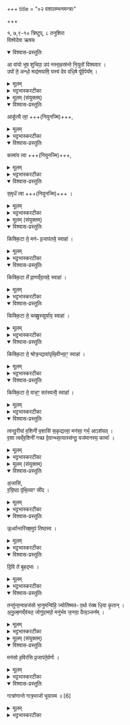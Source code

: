 +++
title = "०२ वशालम्भनमन्त्राः"

+++

१, ७,९-१० त्रिष्टुप्, ८ तनुशिरा   
विश्वेदेवा ऋषयः

<details open><summary>विश्वास-प्रस्तुतिः</summary>

आ वा॑यो भूष शुचिपा॒ उप॑ नस्स॒हस्र॑न्ते नि॒युतो॑ विश्ववार ।   
उपो॑ ते॒ अन्धो॒ मद्य॑मयामि॒ यस्य॑ देव दधि॒षे पू᳚र्व॒पेय᳚म् ।  
</details>

<details><summary>मूलम्</summary>

आ वा॑यो भूष शुचिपा॒ उप॑ नस्स॒हस्र॑न्ते नि॒युतो॑ विश्ववार ।   
उपो॑ ते॒ अन्धो॒ मद्य॑मयामि॒ यस्य॑ देव दधि॒षे पू᳚र्व॒पेय᳚म् ।  
</details>

<details><summary>भट्टभास्करटीका</summary>

1अजावशाया उपाकरणेऽनुवर्तयति - आ वायो इति त्रिष्टुप् ॥ इयं व्याख्याता ग्रहेषु । हे वायो शुचिपाः अस्मानुपेत्य आभूषय हे विश्ववार यस्य ते सहस्रं नियुतं अश्वाः । तस्य ते अन्धः अन्नं मद्यं मदहेतुं उपायामि उपगच्छामि । हे देव यस्य च पूर्वपेयं दधिषे दधासि तत्संपादयामीति ॥

- 1ऐन्द्रवायवपात्रेण वायव्यं गृह्णाति - आवायो इति चतुष्पदया त्रिष्टुभा ॥ हे वायो शुचिपाः शुचेश्शुद्धस्य पातः । उपेत्युपसर्गश्रुतेर्योग्यं क्रियापदमध्याह्रियते । नः अस्मानुपेत्य, इममस्मदीयं सोमं पानेनाभूष आ समन्तादलं कुरु । यद्वा - अस्मदीयं यज्ञमागमनेनालङ्कुरु । भूष अलङ्कारे, भौवादिकः । कथमनेनागमनेन यज्ञोलङ्क्रियत इत्याह - विश्ववार निजबलेन विश्वस्यावारक , विश्वेषां वा वरणीय, ते तव सहस्रं नियुतः अश्वाः, अतस्तवैवागमनं भूषणाय भवति ।   
हे वायो नियुतमश्वा अस्मानुपयान्तु । यद्वा - वायो आभूषय यज्ञं । तदर्थं किं क्रियतामित्याह – तव सहस्रं नियुतः अस्मानुपागच्छन्तु । यद्वा - भूषेत्यामन्त्रितमेव, भूषयतीति भूषः अलङ्कर्ता कस्य ? तस्य यत्र यत्र गच्छतीति । हे एवंगुणक वायो, तव सहस्रं नियुतोस्मानुपयन्तु तैस्सहितस्सन्नस्मत्सकाशमागच्छेत्यर्थः । उपसर्गद्वयेन क्रियापदमध्याह्रियते । उपो इत्युपशब्दस्यार्थे वर्तते । उपो अयामि समीपं प्रापयामि । किं सोमम् । अहं तुभ्यमागताय सोममुपहरामि । इ गतौ भौवादिकः अन्तर्भावितण्यर्थः णिलुग्वा । कीदृशमित्याह – अन्धः अदनीयम् । 'अदेर्नुम्धश्च' इत्यसुन् । मद्यं मदकरम् । 'गदमदचर' इत्यादिना यत्, 'यतो  नावः' इत्याद्युदात्तत्वम् ।   
पुनश्च सोमो विशेष्यते - हे देव वायो यस्य पूर्वपेयं प्रथमपानं त्वं दधिषे दधासि आचरसि, यं लब्ध्वा प्रथमं पिबसि, अन्यमग्रेपिबन्तं न क्षमसे यागेषु । 'छन्दसि लुङ्लङ्लिटः' इति दधातेर्लिट् । पिबतेर्भावे 'अचो यत्', कृदुत्तरपदप्रकृतिस्वरत्वम्, 'यतो नावः' ॥
</details>

<details><summary>मूलम् (संयुक्तम्)</summary>

आकू᳚त्यै त्वा॒ कामा॑य त्वा स॒मृधे᳚ त्वा
</details>

<details open><summary>विश्वास-प्रस्तुतिः</summary>

आकू᳚त्यै त्वा॒ +++(नियुनज्मि)+++,  
</details>

<details><summary>मूलम्</summary>

आकू᳚त्यै त्वा॒ +++(नियुनज्मि)+++,  
</details>

<details><summary>भट्टभास्करटीका</summary>

2नियोजने अनुवर्तयति ॥ आकूत्यै त्वेति यजुः - आकूतिः संकल्पलक्षणा देवी तस्यै हे वशे त्वां नियुनज्मि । कूङ् शब्दे, 'तादौ च' इति गतेः प्रकृतिस्वरत्वम् ।
</details>

<details open><summary>विश्वास-प्रस्तुतिः</summary>

कामा॑य त्वा  +++(नियुनज्मि)+++,  
</details>

<details><summary>मूलम्</summary>

कामा॑य त्वा  +++(नियुनज्मि)+++,  
</details>

<details><summary>भट्टभास्करटीका</summary>

कामाय इच्छायै ।
</details>

<details open><summary>विश्वास-प्रस्तुतिः</summary>

स॒मृधे᳚ त्वा  +++(नियुनज्मि)+++   ।  
</details>

<details><summary>मूलम्</summary>

स॒मृधे᳚ त्वा  +++(नियुनज्मि)+++   ।  
</details>

<details><summary>भट्टभास्करटीका</summary>

समृधे समृद्ध्यै । संपदादिलक्षणः क्विप् ॥
</details>

<details><summary>मूलम् (संयुक्तम्)</summary>

किक्कि॒टा ते॒ मन॑ᳶ प्र॒जाप॑तये॒ स्वाहा॑ किक्कि॒टा ते᳚ प्रा॒णव्ँवा॒यवे॒ स्वाहा॑ किक्कि॒टा ते॒ चख्षु॒स्सूर्या॑य॒ स्वाहा॑ किक्कि॒टा ते॒ श्रोत्र॒न्द्यावा॑पृथि॒वीभ्या॒ꣳ॒ स्वाहा॑ किक्कि॒टा ते॒ वाच॒ꣳ॒ सर॑स्वत्यै॒ स्वाहा᳚ [5]  
</details>

<details open><summary>विश्वास-प्रस्तुतिः</summary>

किक्कि॒टा ते॒ मन॑ᳶ प्र॒जाप॑तये॒ स्वाहा॑ ।  
</details>

<details><summary>मूलम्</summary>

किक्कि॒टा ते॒ मन॑ᳶ प्र॒जाप॑तये॒ स्वाहा॑ ।  
</details>

<details><summary>भट्टभास्करटीका</summary>

3पर्यग्नौ क्रियमाणे किक्किटाकारं जुहोति - किक्किटा ते इत्यादिभिर्यजुर्भिः ॥ किक्किटेत्यनुकरणशब्दोयं छान्दसः डाजन्तः, पशूनां रतिजनितो ध्वनिविशेषः अनेनानुक्रियते । हे पशो त्वां किक्किटाकृत्य प्रीणयित्वा ते त्वदीयं मनः प्रजापतये स्वाहुतं करोमि ददामीत्यर्थः ।

पशूनां किक्किटाकाररतित्वात् तत्प्रीणनार्थं किक्किटाकृत्य ददामि न पुनः प्रतिकूलं तवाचरामीत्येवमर्थमिदमुच्यते । ब्राह्मणं च भवति - 'किक्किटाकारेण वै ग्राम्याः पशवो रमन्ते' इत्यादि ।
</details>

<details open><summary>विश्वास-प्रस्तुतिः</summary>

किक्कि॒टा ते᳚ प्रा॒णव्ँवा॒यवे॒ स्वाहा॑  ।   
</details>

<details><summary>मूलम्</summary>

किक्कि॒टा ते᳚ प्रा॒णव्ँवा॒यवे॒ स्वाहा॑  ।   
</details>

<details><summary>भट्टभास्करटीका</summary>

एवं किक्किटाकृत्य तव प्राणं वायवे ददामि
</details>

<details open><summary>विश्वास-प्रस्तुतिः</summary>

किक्कि॒टा ते॒ चख्षु॒स्सूर्या॑य॒ स्वाहा॑ ।  
</details>

<details><summary>मूलम्</summary>

किक्कि॒टा ते॒ चख्षु॒स्सूर्या॑य॒ स्वाहा॑ ।  
</details>

<details><summary>भट्टभास्करटीका</summary>

चक्षुस्सूर्याय ददामि ।
</details>

<details open><summary>विश्वास-प्रस्तुतिः</summary>

किक्कि॒टा ते॒ श्रोत्र॒न्द्यावा॑पृथि॒वीभ्या॒ꣳ॒ स्वाहा॑  ।  
</details>

<details><summary>मूलम्</summary>

किक्कि॒टा ते॒ श्रोत्र॒न्द्यावा॑पृथि॒वीभ्या॒ꣳ॒ स्वाहा॑  ।  
</details>

<details><summary>भट्टभास्करटीका</summary>

श्रोत्रे द्यावापृथिवीभ्यां ददामि ।
</details>

<details open><summary>विश्वास-प्रस्तुतिः</summary>

किक्कि॒टा ते॒ वाच॒ꣳ॒ सर॑स्वत्यै॒ स्वाहा᳚    ।  
</details>

<details><summary>मूलम्</summary>

किक्कि॒टा ते॒ वाच॒ꣳ॒ सर॑स्वत्यै॒ स्वाहा᳚    ।  
</details>

<details><summary>भट्टभास्करटीका</summary>

वाचं सरस्वत्यै ददामि । एवं यदुदानानि [नादीनि] मनआदीनि तत्रैव हूयन्ते ॥
</details>

<details open><summary>विश्वास-प्रस्तुतिः</summary>

त्वन्तु॒रीया॑ व॒शिनी॑ व॒शासि॑ स॒कृद्यत्त्वा॒ मन॑सा॒ गर्भ॒ आऽश॑यत् ।   
व॒शा त्वव्ँव॒शिनी॑ गच्छ दे॒वान्थ्स॒त्यास्स॑न्तु॒ यज॑मानस्य॒ कामाः᳚ ।   
</details>

<details><summary>मूलम्</summary>

त्वन्तु॒रीया॑ व॒शिनी॑ व॒शासि॑ स॒कृद्यत्त्वा॒ मन॑सा॒ गर्भ॒ आऽश॑यत् ।   
व॒शा त्वव्ँव॒शिनी॑ गच्छ दे॒वान्थ्स॒त्यास्स॑न्तु॒ यज॑मानस्य॒ कामाः᳚ ।   
</details>

<details><summary>भट्टभास्करटीका</summary>

4अथैनामन्तरेण चात्वालोत्करौ उदीचीं नीयमानामनुमन्त्रयते - त्वं तुरीयेति त्रिष्टुभा ॥ वशे त्वं तुरीया चतुर्थी लोकत्रये; उत्तरस्मिन् मन्त्रे लोकत्रयस्य वक्ष्यमाणत्वात् तैर्लोकैस्समत्वमापाद्येयं स्तूयते । 'चतुरश्छयतावाद्यक्षरलोपश्च' इति छयतौ । वशिनी वशवती वश इन्द्रियसंयमः, तद्वती; यस्माच्चिरं वृषस्यन्ती न भवति । वशा क मनीया सकृत्प्रसूता वन्ध्या वशा दैवा [द] भवत् यस्मात्त्वां मनसा संकल्पेन सकृदेकवारं गर्भ आशयत् आगत्य त्वां त्वदुदरे शयितवान्, तस्माद्वशाऽसि, यस्मात्सकृदेव तस्माद्वशिनी चासि । द्वितीयादिप्रवृत्तौ मनःप्रवृत्तिरेव नास्तीति सा त्वं वशा च वशीनी च सती पुनःप्रसवरहिता देवान् गच्छ स्वर्गं गच्छ सत्यास्सन्तु यजमानस्य कामाः । 'एष वै कामो यजमानस्य यदनार्तउदृचं गच्छति' इति ॥
</details>

<details><summary>मूलम् (संयुक्तम्)</summary>

अ॒जासि॑ रयि॒ष्ठा पृ॑थि॒व्याꣳ सी॑दो॒र्ध्वान्तरि॑ख्ष॒मुप॑ तिष्ठस्व दि॒वि ते॑ बृ॒हद्भाः ।    
</details>

<details open><summary>विश्वास-प्रस्तुतिः</summary>

अ॒जासि॑,  
र॒यि॒ष्ठा  पृ॑थि॒व्याꣳ सी॑द ।  
</details>

<details><summary>मूलम्</summary>

अ॒जासि॑,  
र॒यि॒ष्ठा  पृ॑थि॒व्याꣳ सी॑द ।  
</details>

<details><summary>भट्टभास्करटीका</summary>

5उपासने वर्तयति - अजाऽसीति यजुः ॥ अजा त्वमसि रयिष्ठा धने स्थिता धनहेतुभूता त्वं पृथिवीं सीद आस्व ।
</details>

<details open><summary>विश्वास-प्रस्तुतिः</summary>

ऊ॒र्ध्वान्तरि॑ख्ष॒मुप॑ तिष्ठस्व ।  
</details>

<details><summary>मूलम्</summary>

ऊ॒र्ध्वान्तरि॑ख्ष॒मुप॑ तिष्ठस्व ।  
</details>

<details><summary>भट्टभास्करटीका</summary>

ततः ऊर्ध्वा उन्नीता अन्तरिक्षमुपतिष्ठस्व
</details>

<details open><summary>विश्वास-प्रस्तुतिः</summary>

दि॒वि ते॑ बृ॒हद्भाः ।   
</details>

<details><summary>मूलम्</summary>

दि॒वि ते॑ बृ॒हद्भाः ।   
</details>

<details><summary>भट्टभास्करटीका</summary>

दिवि ते तव बृहद्भाः महती दीप्तिः । भासेरसुनि भाः । यद्वा - 'भ्राजभास' इति भासतेः क्विप् । बृहदिति लिङ्गव्यत्ययः । एवं त्रिष्वपि लोकेषु तिष्ठेति ॥
</details>

<details open><summary>विश्वास-प्रस्तुतिः</summary>

तन्तु॑न्त॒न्वन्रज॑सो भा॒नुमन्वि॑हि॒ ज्योति॑ष्मतᳶ प॒थो र॑ख्ष धि॒या कृ॒तान् ।   
अ॒नु॒ल्ब॒णव्ँव॑यत॒ जोगु॑वा॒मपो॒ मनु॑र्भव ज॒नया॒ दैव्य॒ञ्जन᳚म् ।   
</details>

<details><summary>मूलम्</summary>

तन्तु॑न्त॒न्वन्रज॑सो भा॒नुमन्वि॑हि॒ ज्योति॑ष्मतᳶ प॒थो र॑ख्ष धि॒या कृ॒तान् ।   
अ॒नु॒ल्ब॒णव्ँव॑यत॒ जोगु॑वा॒मपो॒ मनु॑र्भव ज॒नया॒ दैव्य॒ञ्जन᳚म् ।   
</details>

<details><summary>भट्टभास्करटीका</summary>

6अथास्यै वपां जुहोति - तन्तुं तन्वन्निति जगत्या ॥ तन्तुं विस्तारं तन्वन् कुर्वन् तस्य रजसः उदकस्य । हेतौ शता । वृष्ट्यर्थं भानुमादित्यं अन्विहि अनुगच्छ । किं च – ज्योतिष्मतः प्रकाशवतः पथः मार्गान् धिया कृतान् कर्मणा प्रज्ञया वा संपादितान् रक्ष यजमानार्थं पथस्संपादय । तदर्थमस्माकं जोगुवां कर्मसमाप्त्यर्थं त्वरमाणानाम् । पुरीषे गुशब्दः, अत्र तु वेगितायां गतौ वर्तते , यङ्लुगन्तात् क्विप् । एवं कुर्वतां संभाव्यमानप्रमादानामस्माकं अपः कर्म अनुल्बणं कर्म वयतेति । उत्पूर्वाद्वनतेः पचाद्यच्, छान्दसो वर्णविकारः उल्बणमिति । किंच - हे वशे मनुः मन्त्री भव । कथम् मन्तव्यम् जनय उत्पादय दैव्यं मानुषं जनम् । 'अन्येषामपि दृश्यते' इति दीर्घत्वम् । देवाद्यञ् । यजमानो वा उच्यते - मनुरिव स्रष्टा भव प्रजानाम् । अत्र ब्राह्मणं 'यदेव यज्ञ उल्बणं क्रियते तस्यैवैषा शान्तिः' इति ॥
</details>

<details><summary>मूलम् (संयुक्तम्)</summary>

मन॑सो ह॒विर॑सि प्र॒जाप॑ते॒र्वर्णो॒ गात्रा॑णान्ते गात्र॒भाजो॑ भूयास्म ॥ [6]  
</details>

<details open><summary>विश्वास-प्रस्तुतिः</summary>

मन॑सो ह॒विर॑सि प्र॒जाप॑ते॒र्वर्णः॑ ।
</details>

<details><summary>मूलम्</summary>

मन॑सो ह॒विर॑सि प्र॒जाप॑ते॒र्वर्णः॑ ।
</details>

<details><summary>भट्टभास्करटीका</summary>

7हविर्जुहोति - मनस इति ॥ 'मनो वै प्रजापतिः' इति मनश्शब्देनाभेदात्प्रजापतिरुच्यते प्रजापतेर्हविस्त्वमसीति । तस्मात्प्रजापतेः वर्णः प्रजापतेस्सर्वदेवतामयत्वात् सर्वदेवतास्त्वमसीति स्तुतिः । वक्ष्यति हि 'सा वा एषा सर्वदेवत्या यदजा' इति । यद्वा - या वक्ष्यमाणा अस्या देवता अग्न्यादयः तासां प्रजापतिरुपलक्षणः ॥
</details>

<details open><summary>विश्वास-प्रस्तुतिः</summary>

गात्रा॑णान्ते गात्र॒भाजो॑ भूयास्म ॥ [6]  
</details>

<details><summary>मूलम्</summary>

गात्रा॑णान्ते गात्र॒भाजो॑ भूयास्म ॥ [6]  
</details>

<details><summary>भट्टभास्करटीका</summary>

8अथास्या अवदानानि प्राश्नाति - गात्राणामिति ॥ त्वदीयानां गात्राणां संबन्धिनो वयं गात्रभाजो भूयास्म त्वत्संबन्धात् पुनरपि कर्मकृतो भूयास्म । यद्वा - अविकलाङ्गा भूयास्मेत्याशास्ते ॥


इति तृतीये चतुर्थे द्वितीयोनुवाकः ॥  
</details>
